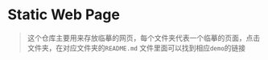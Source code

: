 # Static Web Page

> 这个仓库主要用来存放临摹的网页，每个文件夹代表一个临摹的页面，点击文件夹，在对应文件夹的``README.md`` 文件里面可以找到相应``demo``的链接
